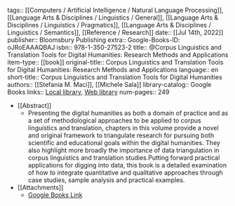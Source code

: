 tags:: [[Computers / Artificial Intelligence / Natural Language Processing]], [[Language Arts & Disciplines / Linguistics / General]], [[Language Arts & Disciplines / Linguistics / Pragmatics]], [[Language Arts & Disciplines / Linguistics / Semantics]], [[Reference / Research]]
date:: [[Jul 14th, 2022]]
publisher:: Bloomsbury Publishing
extra:: Google-Books-ID: oJRoEAAAQBAJ
isbn:: 978-1-350-27523-2
title:: @Corpus Linguistics and Translation Tools for Digital Humanities: Research Methods and Applications
item-type:: [[book]]
original-title:: Corpus Linguistics and Translation Tools for Digital Humanities: Research Methods and Applications
language:: en
short-title:: Corpus Linguistics and Translation Tools for Digital Humanities
authors:: [[Stefania M. Maci]], [[Michele Sala]]
library-catalog:: Google Books
links:: [Local library](zotero://select/groups/2386895/items/DHPBFXXJ), [Web library](https://www.zotero.org/groups/2386895/items/DHPBFXXJ)
num-pages:: 249

- [[Abstract]]
	- Presenting the digital humanities as both a domain of practice and as a set of methodological approaches to be applied to corpus linguistics and translation, chapters in this volume provide a novel and original framework to triangulate research for pursuing both scientific and educational goals within the digital humanities. They also highlight more broadly the importance of data triangulation in corpus linguistics and translation studies.Putting forward practical applications for digging into data, this book is a detailed examination of how to integrate quantitative and qualitative approaches through case studies, sample analysis and practical examples.
- [[Attachments]]
	- [Google Books Link](https://books.google.ch/books?id=oJRoEAAAQBAJ)